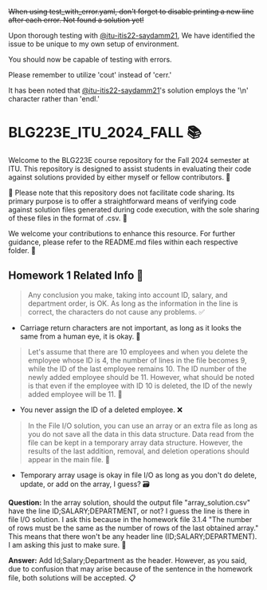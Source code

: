 ~~When using test_with_error.yaml, don't forget to disable printing a new line after each error. Not found a solution yet!~~

Upon thorough testing with [@itu-itis22-saydamm21](https://github.com/itu-itis22-saydamm21), We have identified the issue to be unique to my own setup of environment.

You should now be capable of testing with errors.

Please remember to utilize 'cout' instead of 'cerr.' 

It has been noted that [@itu-itis22-saydamm21](https://github.com/itu-itis22-saydamm21)'s solution employs the '\n' character rather than 'endl.'

# BLG223E_ITU_2024_FALL 📚

Welcome to the BLG223E course repository for the Fall 2024 semester at ITU. This repository is designed to assist students in evaluating their code against solutions provided by either myself or fellow contributors. 📝

🚫 Please note that this repository does not facilitate code sharing. Its primary purpose is to offer a straightforward means of verifying code against solution files generated during code execution, with the sole sharing of these files in the format of .csv. 📃

We welcome your contributions to enhance this resource. For further guidance, please refer to the README.md files within each respective folder. 🤝

## Homework 1 Related Info 📝
> Any conclusion you make, taking into account ID, salary, and department order, is OK. As long as the information in the line is correct, the characters do not cause any problems. ✅

- Carriage return characters are not important, as long as it looks the same from a human eye, it is okay. 🔄

> Let's assume that there are 10 employees and when you delete the employee whose ID is 4, the number of lines in the file becomes 9, while the ID of the last employee remains 10. The ID number of the newly added employee should be 11. However, what should be noted is that even if the employee with ID 10 is deleted, the ID of the newly added employee will be 11. 🔢

- You never assign the ID of a deleted employee. ❌

> In the File I/O solution, you can use an array or an extra file as long as you do not save all the data in this data structure. Data read from the file can be kept in a temporary array data structure. However, the results of the last addition, removal, and deletion operations should appear in the main file. 📄

- Temporary array usage is okay in file I/O as long as you don't do delete, update, or add on the array, I guess? 🗃️

**Question:** In the array solution, should the output file "array_solution.csv" have the line ID;SALARY;DEPARTMENT, or not? I guess the line is there in file I/O solution. I ask this because in the homework file 3.1.4 "The number of rows must be the same as the number of rows of the last obtained array." This means that there won't be any header line (ID;SALARY;DEPARTMENT). I am asking this just to make sure. 🤔

**Answer:** Add Id;Salary;Department as the header. However, as you said, due to confusion that may arise because of the sentence in the homework file, both solutions will be accepted. 📋
